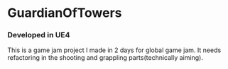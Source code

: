 # GuardianOfTowers
### Developed in UE4
This is a game jam project I made in 2 days for global game jam. It needs refactoring in the shooting and grappling parts(technically aiming).
